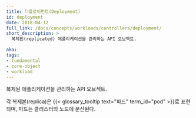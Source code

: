 ```yaml
---
title: 디플로이먼트(Deployment)
id: deployment
date: 2018-04-12
full_link: /docs/concepts/workloads/controllers/deployment/
short_description: >
  복제된(replicated) 애플리케이션을 관리하는 API 오브젝트.

aka:
tags:
- fundamental
- core-object
- workload
---
```

 복제된 애플리케이션을 관리하는 API 오브젝트.

<!--more-->

각 복제본(replica)은 {{< glossary_tooltip text="파드" term_id="pod" >}}로 표현되며, 파드는 클러스터의 노드에 분산된다.

